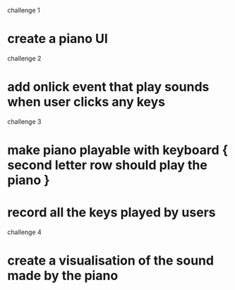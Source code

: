 challenge 1 <easy>
# create a piano UI 

challenge 2 <intermidiate>
# add onlick event that play sounds when user clicks any keys

challenge 3 <hard>
# make piano playable with keyboard { second letter row should play the piano }
# record all the keys played by users 

challenge 4 <andvance>
# create a visualisation of the sound made by the piano
